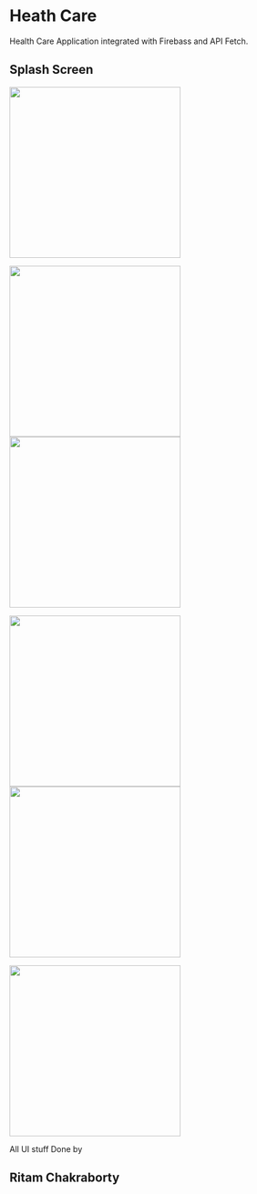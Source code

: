 # Heath Care

Health Care Application integrated with Firebass and API Fetch. 

## Splash Screen

<img src="https://user-images.githubusercontent.com/30453784/51442310-aa3fee00-1d01-11e9-9dda-32497068941d.jpg" width = 300>

<img src="https://user-images.githubusercontent.com/30453784/51442322-af9d3880-1d01-11e9-8b8d-6249b0b82254.jpg" width = 300>  <img src="https://user-images.githubusercontent.com/30453784/51442329-bcba2780-1d01-11e9-84d6-3d5a4bdebdb2.jpg" width = 300>



<img src ="https://user-images.githubusercontent.com/30453784/51442331-c0e64500-1d01-11e9-8913-b8525755bf01.jpg" width = 300> <img src="https://user-images.githubusercontent.com/30453784/51442433-9c3e9d00-1d02-11e9-9860-1b797def41b6.jpg" width = 300>

<img src="https://user-images.githubusercontent.com/30453784/51442337-c80d5300-1d01-11e9-8a59-0781067560b1.jpg" width = 300>

All UI stuff Done by

## Ritam Chakraborty
